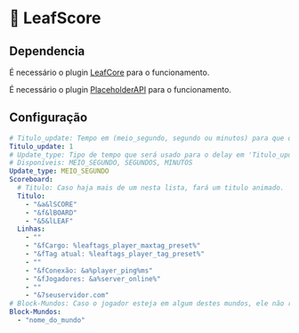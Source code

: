 # 💜 LeafScore

## Dependencia
É necessário o plugin [LeafCore](https://github.com/leafcodebr/LeafCore/releases/tag/Downloads) para o funcionamento.

É necessário o plugin [PlaceholderAPI](https://www.spigotmc.org/resources/placeholderapi.6245/) para o funcionamento.

## Configuração
```yml
# Titulo_update: Tempo em (meio_segundo, segundo ou minutos) para que o titulo atualize para o próximo da lista (ANIMAÇÃO).
Titulo_update: 1
# Update_type: Tipo de tempo que será usado para o delay em 'Titulo_update'
# Disponíveis: MEIO_SEGUNDO, SEGUNDOS, MINUTOS
Update_type: MEIO_SEGUNDO
Scoreboard:
  # Titulo: Caso haja mais de um nesta lista, fará um titulo animado.
  Titulo:
    - "&a&lSCORE"
    - "&f&lBOARD"
    - "&5&lLEAF"
  Linhas:
    - ""
    - "&fCargo: %leaftags_player_maxtag_preset%"
    - "&fTag atual: %leaftags_player_tag_preset%"
    - ""
    - "&fConexão: &a%player_ping%ms"
    - "&fJogadores: &a%server_online%"
    - ""
    - "&7seuservidor.com"
# Block-Mundos: Caso o jogador esteja em algum destes mundos, ele não receberá a scoreboard.
Block-Mundos:
  - "nome_do_mundo"
```

